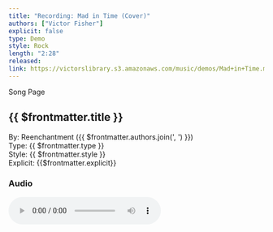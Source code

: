 ```yaml
---
title: "Recording: Mad in Time (Cover)"
authors: ["Victor Fisher"]
explicit: false
type: Demo
style: Rock
length: "2:28"
released:
link: https://victorslibrary.s3.amazonaws.com/music/demos/Mad+in+Time.mp3
---
```


<g-link to="/48">Song Page</g-link>

## {{ $frontmatter.title }}

By: <g-link to="/16">Reenchantment</g-link> ({{ $frontmatter.authors.join(', ') }})  
Type: {{ $frontmatter.type }}  
Style: {{ $frontmatter.style }}  
Explicit: {{$frontmatter.explicit}}

### Audio

<audio controls controlsList="nodownload">
  <source :src="$frontmatter.link" type="audio/mpeg">
Your browser does not support the audio element.
</audio>

